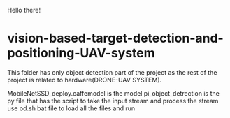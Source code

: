 Hello there!
# vision-based-target-detection-and-positioning-UAV-system
This folder has only object detection part of the project as the rest of the project is related to hardware(DRONE-UAV SYSTEM).

MobileNetSSD_deploy.caffemodel is the model
pi_object_detrection is the py file that has the script to take the input stream and process the stream
use od.sh bat file to load all the files and run 
